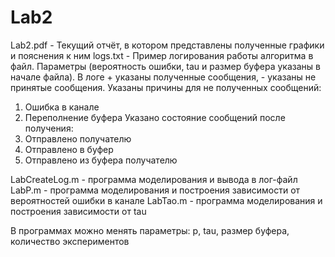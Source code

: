 # Lab2

Lab2.pdf - Текущий отчёт, в котором представлены полученные графики и пояснения к ним
logs.txt - Пример логирования работы алгоритма в файл. Параметры (вероятность ошибки, tau и размер буфера указаны в начале файла). 
В логе + указаны полученные сообщения, - указаны не принятые сообщения. Указаны причины для не полученных сообщений: 
1) Ошибка в канале
2) Переполнение буфера
Указано состояние сообщений после получения: 
1) Отправлено получателю
2) Отправлено в буфер
3) Отправлено из буфера получателю

LabCreateLog.m - программа моделирования и вывода в лог-файл
LabP.m - программа моделирования и построения зависимости от вероятностей ошибки в канале
LabTao.m - программа моделирования и построения зависимости от tau

В программах можно менять параметры: p, tau, размер буфера, количество экспериментов
